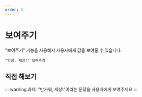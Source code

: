 ```yaml
---
order: 3
---
```


<script setup>
import CodeRunner from "../../docs-component/code-runner.vue"
</script>

# 보여주기

"보여주기" 기능을 사용해서 사용자에게 값을 보여줄 수 있습니다:

```
"안녕, 세상!" 보여주기
```

## 직접 해보기

::: warning
과제: "반가워, 세상!"이라는 문장을 사용자에게 보여주세요
:::

<CodeRunner />
